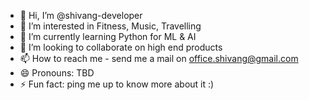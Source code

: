 - 👋 Hi, I’m @shivang-developer
- 👀 I’m interested in Fitness, Music, Travelling
- 🌱 I’m currently learning Python for ML & AI
- 💞️ I’m looking to collaborate on high end products
- 📫 How to reach me - send me a mail on office.shivang@gmail.com
- 😄 Pronouns: TBD
- ⚡ Fun fact: ping me up to know more about it :)

<!---
shivang-developer/shivang-developer is a ✨ special ✨ repository because its `README.md` (this file) appears on your GitHub profile.
You can click the Preview link to take a look at your changes.
--->
